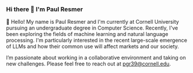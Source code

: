 ### Hi there 👋 I'm Paul Resmer

<!--
**paulresmer/paulresmer** is a ✨ _special_ ✨ repository because its `README.md` (this file) appears on your GitHub profile.

Here are some ideas to get you started:

- 🔭 I’m currently working on ...
- 🌱 I’m currently learning ...
- 👯 I’m looking to collaborate on ...
- 🤔 I’m looking for help with ...
- 💬 Ask me about ...
- 📫 How to reach me: ...
- 😄 Pronouns: ...
- ⚡ Fun fact: ...
-->

🌱 Hello! My name is Paul Resmer and I'm currently at Cornell University pursuing an undergraduate degree in Computer Science. Recently, I've been exploring the fields of machine learning and natural language processing. I'm particularly interested in the recent large-scale emergence of LLMs and how their common use will affect markets and our society.

I’m passionate about working in a collaborative environment and taking on new challenges. Please feel free to reach out at pgr39@cornell.edu.

